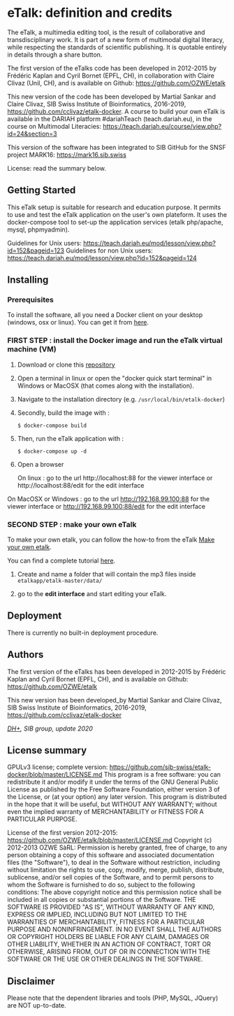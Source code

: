 # eTalk: definition and credits

The eTalk, a multimedia editing tool, is the result of collaborative and transdisciplinary work. It is part of a new form of multimodal digital literacy, while respecting the standards of scientific publishing. It is quotable entirely in details through a share button.

The first version of the eTalks code has been developed in 2012-2015 by Frédéric Kaplan and Cyril Bornet (EPFL, CH), in collaboration with Claire Clivaz (Unil, CH), and is available on Github: https://github.com/OZWE/etalk

This new version of the code has been developed by Martial Sankar and Claire Clivaz, SIB Swiss Institute of Bioinformatics, 2016-2019, https://github.com/cclivaz/etalk-docker. A course to build your own eTalk is available in the DARIAH platform #dariahTeach (teach.dariah.eu), in the course on Multimodal Literacies: https://teach.dariah.eu/course/view.php?id=24&section=3 

This version of the software has been integrated to SIB GitHub for the SNSF project MARK16: https://mark16.sib.swiss

License: read the summary below.

## Getting Started

This eTalk setup is suitable for research and education purpose. It permits to use and test the eTalk application on the user's own plateform. It uses the docker-compose tool to set-up the application services (etalk php/apache, mysql, phpmyadmin).

Guidelines for Unix users: https://teach.dariah.eu/mod/lesson/view.php?id=152&pageid=123
Guidelines for non Unix users: https://teach.dariah.eu/mod/lesson/view.php?id=152&pageid=124

## Installing

### Prerequisites

To install the software, all you need a Docker client on your desktop (windows, osx or linux). You can get it from [here](https://www.docker.com/products/docker#).

### FIRST STEP : install the Docker image and run the eTalk virtual machine (VM)

1. Download or clone this [repository](https://github.com/cclivaz/etalk-docker)

2. Open a terminal in linux or open the "docker quick start terminal" in Windows or MacOSX (that comes along with the installation).

3. Navigate to the installation directory (e.g. `/usr/local/bin/etalk-docker`)

4. Secondly, build the image with : 

	```
	$ docker-compose build
	```

5. Then, run the eTalk application with :

	```
	$ docker-compose up -d
	```

6. Open a browser

	On linux : go to the url http://localhost:88 for the viewer interface or http://localhost:88/edit for the edit interface

On MacOSX or Windows : go to the url http://192.168.99.100:88 for the viewer interface or http://192.168.99.100:88/edit for the edit interface

### SECOND STEP : make your own eTalk

To make your own etalk, you can follow the how-to from the eTalk [Make your own etalk](https://etalk2.sib.swiss/?dir=MakeETalk#0).

You can find a complete tutorial [here](https://teach.dariah.eu/course/view.php?id=24&section=3).
 
1. Create and name a folder that will contain the mp3 files inside `etalkapp/etalk-master/data/`

2. go to the __edit interface__  and start editing your eTalk.

## Deployment

There is currently no built-in deployment procedure.

## Authors

The first version of the eTalks has been developed in 2012-2015 by Frédéric Kaplan and Cyril Bornet (EPFL, CH), and is available on Github: https://github.com/OZWE/etalk

This new version has been developed_by Martial Sankar and Claire Clivaz, SIB Swiss Institute of Bioinformatics, 2016-2019, https://github.com/cclivaz/etalk-docker

*[DH+](https://digitalhumanitiesplus.sib.swiss/#/), SIB group, update 2020*

## License summary

GPULv3 license; complete version: https://github.com/sib-swiss/etalk-docker/blob/master/LICENSE.md
This program is a free software: you can redistribute it and/or modify it under the terms of the GNU General Public License as published by the Free Software Foundation, either version 3 of the License, or (at your option) any later version. This program is distributed in the hope that it will be useful, but WITHOUT ANY WARRANTY; without even the implied warranty of MERCHANTABILITY or FITNESS FOR A PARTICULAR PURPOSE.

License of the first version 2012-2015: https://github.com/OZWE/etalk/blob/master/LICENSE.md
Copyright (c) 2012-2013 OZWE SàRL: Permission is hereby granted, free of charge, to any person obtaining a copy of this software and associated documentation files (the "Software"), to deal in the Software without restriction, including without limitation the rights to use, copy, modify, merge, publish, distribute, sublicense, and/or sell copies of the Software, and to permit persons to whom the Software is furnished to do so, subject to the following conditions: The above copyright notice and this permission notice shall be included in all copies or substantial portions of the Software. THE SOFTWARE IS PROVIDED "AS IS", WITHOUT WARRANTY OF ANY KIND, EXPRESS OR IMPLIED, INCLUDING BUT NOT LIMITED TO THE WARRANTIES OF MERCHANTABILITY, FITNESS FOR A PARTICULAR PURPOSE AND NONINFRINGEMENT. IN NO EVENT SHALL THE AUTHORS OR COPYRIGHT HOLDERS BE LIABLE FOR ANY CLAIM, DAMAGES OR OTHER LIABILITY, WHETHER IN AN ACTION OF CONTRACT, TORT OR OTHERWISE, ARISING FROM, OUT OF OR IN CONNECTION WITH THE SOFTWARE OR THE USE OR OTHER DEALINGS IN THE SOFTWARE.

## Disclaimer

Please note that the dependent libraries and tools (PHP, MySQL, JQuery) are NOT up-to-date.
